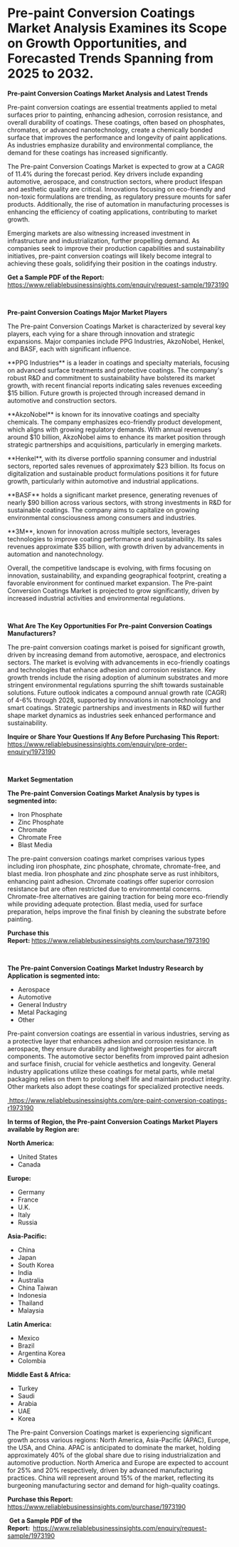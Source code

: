 <p><h1>Pre-paint Conversion Coatings Market Analysis Examines its Scope on Growth Opportunities, and Forecasted Trends Spanning from 2025 to 2032.</h1></p><p><strong>Pre-paint Conversion Coatings Market Analysis and Latest Trends</strong></p>
<p><p>Pre-paint conversion coatings are essential treatments applied to metal surfaces prior to painting, enhancing adhesion, corrosion resistance, and overall durability of coatings. These coatings, often based on phosphates, chromates, or advanced nanotechnology, create a chemically bonded surface that improves the performance and longevity of paint applications. As industries emphasize durability and environmental compliance, the demand for these coatings has increased significantly.</p><p>The Pre-paint Conversion Coatings Market is expected to grow at a CAGR of 11.4% during the forecast period. Key drivers include expanding automotive, aerospace, and construction sectors, where product lifespan and aesthetic quality are critical. Innovations focusing on eco-friendly and non-toxic formulations are trending, as regulatory pressure mounts for safer products. Additionally, the rise of automation in manufacturing processes is enhancing the efficiency of coating applications, contributing to market growth. </p><p>Emerging markets are also witnessing increased investment in infrastructure and industrialization, further propelling demand. As companies seek to improve their production capabilities and sustainability initiatives, pre-paint conversion coatings will likely become integral to achieving these goals, solidifying their position in the coatings industry.</p></p>
<p><strong>Get a Sample PDF of the Report:&nbsp;</strong> <a href="https://www.reliablebusinessinsights.com/enquiry/request-sample/1973190?utm_campaign=1119&utm_medium=2&utm_source=Github&utm_content=ia&utm_term=15042025&utm_id=pre-paint-conversion-coatings">https://www.reliablebusinessinsights.com/enquiry/request-sample/1973190</a></p>
<p>&nbsp;</p>
<p><strong>Pre-paint Conversion Coatings Major Market Players</strong></p>
<p><p>The Pre-paint Conversion Coatings Market is characterized by several key players, each vying for a share through innovation and strategic expansions. Major companies include PPG Industries, AkzoNobel, Henkel, and BASF, each with significant influence.</p><p>**PPG Industries** is a leader in coatings and specialty materials, focusing on advanced surface treatments and protective coatings. The company's robust R&D and commitment to sustainability have bolstered its market growth, with recent financial reports indicating sales revenues exceeding $15 billion. Future growth is projected through increased demand in automotive and construction sectors.</p><p>**AkzoNobel** is known for its innovative coatings and specialty chemicals. The company emphasizes eco-friendly product development, which aligns with growing regulatory demands. With annual revenues around $10 billion, AkzoNobel aims to enhance its market position through strategic partnerships and acquisitions, particularly in emerging markets.</p><p>**Henkel**, with its diverse portfolio spanning consumer and industrial sectors, reported sales revenues of approximately $23 billion. Its focus on digitalization and sustainable product formulations positions it for future growth, particularly within automotive and industrial applications.</p><p>**BASF** holds a significant market presence, generating revenues of nearly $90 billion across various sectors, with strong investments in R&D for sustainable coatings. The company aims to capitalize on growing environmental consciousness among consumers and industries.</p><p>**3M**, known for innovation across multiple sectors, leverages technologies to improve coating performance and sustainability. Its sales revenues approximate $35 billion, with growth driven by advancements in automation and nanotechnology.</p><p>Overall, the competitive landscape is evolving, with firms focusing on innovation, sustainability, and expanding geographical footprint, creating a favorable environment for continued market expansion. The Pre-paint Conversion Coatings Market is projected to grow significantly, driven by increased industrial activities and environmental regulations.</p></p>
<p>&nbsp;</p>
<p><strong>What Are The Key Opportunities For Pre-paint Conversion Coatings Manufacturers?</strong></p>
<p><p>The pre-paint conversion coatings market is poised for significant growth, driven by increasing demand from automotive, aerospace, and electronics sectors. The market is evolving with advancements in eco-friendly coatings and technologies that enhance adhesion and corrosion resistance. Key growth trends include the rising adoption of aluminum substrates and more stringent environmental regulations spurring the shift towards sustainable solutions. Future outlook indicates a compound annual growth rate (CAGR) of 4-6% through 2028, supported by innovations in nanotechnology and smart coatings. Strategic partnerships and investments in R&D will further shape market dynamics as industries seek enhanced performance and sustainability.</p></p>
<p><strong>Inquire or Share Your Questions If Any Before Purchasing This Report:</strong> <a href="https://www.reliablebusinessinsights.com/enquiry/pre-order-enquiry/1973190?utm_campaign=1119&utm_medium=2&utm_source=Github&utm_content=ia&utm_term=15042025&utm_id=pre-paint-conversion-coatings">https://www.reliablebusinessinsights.com/enquiry/pre-order-enquiry/1973190</a></p>
<p>&nbsp;</p>
<p><strong>Market Segmentation</strong></p>
<p><strong>The Pre-paint Conversion Coatings Market Analysis by types is segmented into:</strong></p>
<p><ul><li>Iron Phosphate</li><li>Zinc Phosphate</li><li>Chromate</li><li>Chromate Free</li><li>Blast Media</li></ul></p>
<p><p>The pre-paint conversion coatings market comprises various types including iron phosphate, zinc phosphate, chromate, chromate-free, and blast media. Iron phosphate and zinc phosphate serve as rust inhibitors, enhancing paint adhesion. Chromate coatings offer superior corrosion resistance but are often restricted due to environmental concerns. Chromate-free alternatives are gaining traction for being more eco-friendly while providing adequate protection. Blast media, used for surface preparation, helps improve the final finish by cleaning the substrate before painting.</p></p>
<p><strong>Purchase this Report:&nbsp;</strong><a href="https://www.reliablebusinessinsights.com/purchase/1973190?utm_campaign=1119&utm_medium=2&utm_source=Github&utm_content=ia&utm_term=15042025&utm_id=pre-paint-conversion-coatings">https://www.reliablebusinessinsights.com/purchase/1973190</a></p>
<p>&nbsp;</p>
<p><strong>The Pre-paint Conversion Coatings Market Industry Research by Application is segmented into:</strong></p>
<p><ul><li>Aerospace</li><li>Automotive</li><li>General Industry</li><li>Metal Packaging</li><li>Other</li></ul></p>
<p><p>Pre-paint conversion coatings are essential in various industries, serving as a protective layer that enhances adhesion and corrosion resistance. In aerospace, they ensure durability and lightweight properties for aircraft components. The automotive sector benefits from improved paint adhesion and surface finish, crucial for vehicle aesthetics and longevity. General industry applications utilize these coatings for metal parts, while metal packaging relies on them to prolong shelf life and maintain product integrity. Other markets also adopt these coatings for specialized protective needs.</p></p>
<p><a href="https://www.reliablebusinessinsights.com/pre-paint-conversion-coatings-r1973190?utm_campaign=1119&utm_medium=2&utm_source=Github&utm_content=ia&utm_term=15042025&utm_id=pre-paint-conversion-coatings">&nbsp;https://www.reliablebusinessinsights.com/pre-paint-conversion-coatings-r1973190</a></p>
<p><strong>In terms of Region, the Pre-paint Conversion Coatings Market Players available by Region are:</strong></p>
<p>
    <p> <strong> North America: </strong>
        <ul>
            <li>United States</li>
            <li>Canada</li>
        </ul>
        </p> 
    <p> <strong> Europe: </strong>
        <ul>
            <li>Germany</li>
            <li>France</li>
            <li>U.K.</li>
            <li>Italy</li>
            <li>Russia</li>
        </ul>
        </p> 
    <p> <strong> Asia-Pacific: </strong>
        <ul>
            <li>China</li>
            <li>Japan</li>
            <li>South Korea</li>
            <li>India</li>
            <li>Australia</li>
            <li>China Taiwan</li>
            <li>Indonesia</li>
            <li>Thailand</li>
            <li>Malaysia</li>
        </ul>
        </p> 
    <p> <strong> Latin America: </strong>
        <ul>
            <li>Mexico</li>
            <li>Brazil</li>
            <li>Argentina Korea</li>
            <li>Colombia</li>
        </ul>
        </p> 
    <p> <strong> Middle East & Africa: </strong>
        <ul>
            <li>Turkey</li>
            <li>Saudi</li>
            <li>Arabia</li>
            <li>UAE</li>
            <li>Korea</li>
        </ul>
    </p>
    </p>
<p><p>The Pre-paint Conversion Coatings market is experiencing significant growth across various regions: North America, Asia-Pacific (APAC), Europe, the USA, and China. APAC is anticipated to dominate the market, holding approximately 40% of the global share due to rising industrialization and automotive production. North America and Europe are expected to account for 25% and 20% respectively, driven by advanced manufacturing practices. China will represent around 15% of the market, reflecting its burgeoning manufacturing sector and demand for high-quality coatings.</p></p>
<p><strong>Purchase this Report: </strong><a href="https://www.reliablebusinessinsights.com/purchase/1973190?utm_campaign=1119&utm_medium=2&utm_source=Github&utm_content=ia&utm_term=15042025&utm_id=pre-paint-conversion-coatings">https://www.reliablebusinessinsights.com/purchase/1973190</a></p>
<p>&nbsp;<strong>Get a Sample PDF of the Report:&nbsp;&nbsp;</strong><a href="https://www.reliablebusinessinsights.com/enquiry/request-sample/1973190?utm_campaign=1119&utm_medium=2&utm_source=Github&utm_content=ia&utm_term=15042025&utm_id=pre-paint-conversion-coatings">https://www.reliablebusinessinsights.com/enquiry/request-sample/1973190</a></p>
<p><strong></strong></p>
<p><p></p><p></p><p></p></p>